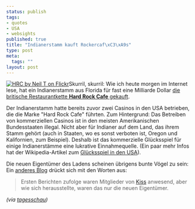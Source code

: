 ```yaml
--- 
status: publish
tags: 
- quotes
- USA
- websights
published: true
title: "Indianerstamm kauft Rockercaf\xC3\xA9s"
type: post
meta: 
  tags: ""
layout: post
---
```

<a href="http://flickr.com/photos/neilt/15081080/"><img src="http://static.flickr.com/14/15081080_b1e8e4a9f6_m.jpg" alt="HRC by Neil T on Flickr" class="alignright" /></a>Skurril, skurril: Wie ich heute morgen im Internet lese, hat ein Indianerstamm aus Florida für fast eine Milliarde Dollar <a href="http://www.usatoday.com/money/industries/food/2006-12-07-seminoles-hardrock_x.htm?csp=34">die britische Restaurantkette <strong>Hard Rock Cafe</strong> gekauft</a>.

Der Indianerstamm hatte bereits zuvor zwei Casinos in den USA betrieben, die die Marke "Hard Rock Cafe" führten. Zum Hintergrund: Das Betreiben von kommerziellen Casinos ist in den meisten Amerikanischen Bundesstaaten illegal. Nicht aber für Indianer auf dem Land, das ihrem Stamm gehört (auch in Staaten, wo es sonst verboten ist, Oregon und Kalifornien, zum Beispiel). Deshalb ist das kommerzielle Glücksspiel für einige Indianerstämme eine lukrative Einnahmequelle. (Ein paar mehr Infos hat der Wikipedia-Artikel zum <a href="http://en.wikipedia.org/wiki/Gambling_in_the_United_States">Glücksspiel in den USA</a>).

Die neuen Eigentümer des Ladens scheinen übrigens bunte Vögel zu sein: Ein <a href="http://topicaljoke.blogspot.com/2006/12/indians-buy-hard-rock.html">anderes Blog</a> drückt sich mit den Worten aus:

<blockquote>Ersten Berichten zufolge waren Mitglieder von <a href="http://en.wikipedia.org/wiki/KISS_%28band%29">Kiss</a> anwesend, aber wie sich herausstellte, waren das nur die neuen Eigentümer.</blockquote>

<em>(via <a href="http://www.tagesschau.de/aktuell/meldungen/0,1185,OID6170894_REF1,00.html">tagesschau</a>)</em>

